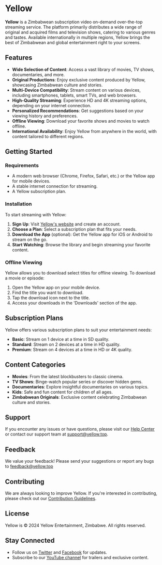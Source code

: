 # Yellow

**Yellow** is a Zimbabwean subscription video on-demand over-the-top streaming service. The platform primarily distributes a wide range of original and acquired films and television shows, catering to various genres and tastes. Available internationally in multiple regions, Yellow brings the best of Zimbabwean and global entertainment right to your screens.

## Features

- **Wide Selection of Content**: Access a vast library of movies, TV shows, documentaries, and more.
- **Original Productions**: Enjoy exclusive content produced by Yellow, showcasing Zimbabwean culture and stories.
- **Multi-Device Compatibility**: Stream content on various devices, including smartphones, tablets, smart TVs, and web browsers.
- **High-Quality Streaming**: Experience HD and 4K streaming options, depending on your internet connection.
- **Personalized Recommendations**: Get suggestions based on your viewing history and preferences.
- **Offline Viewing**: Download your favorite shows and movies to watch offline.
- **International Availability**: Enjoy Yellow from anywhere in the world, with content tailored to different regions.

## Getting Started

### Requirements

- A modern web browser (Chrome, Firefox, Safari, etc.) or the Yellow app for mobile devices.
- A stable internet connection for streaming.
- A Yellow subscription plan.

### Installation

To start streaming with Yellow:

1. **Sign Up**: Visit [Yellow's website](https://yellow.top) and create an account.
2. **Choose a Plan**: Select a subscription plan that fits your needs.
3. **Download the App** (optional): Get the Yellow app for iOS or Android to stream on the go.
4. **Start Watching**: Browse the library and begin streaming your favorite content.

### Offline Viewing

Yellow allows you to download select titles for offline viewing. To download a movie or episode:

1. Open the Yellow app on your mobile device.
2. Find the title you want to download.
3. Tap the download icon next to the title.
4. Access your downloads in the 'Downloads' section of the app.

## Subscription Plans

Yellow offers various subscription plans to suit your entertainment needs:

- **Basic**: Stream on 1 device at a time in SD quality.
- **Standard**: Stream on 2 devices at a time in HD quality.
- **Premium**: Stream on 4 devices at a time in HD or 4K quality.

## Content Categories

- **Movies**: From the latest blockbusters to classic cinema.
- **TV Shows**: Binge-watch popular series or discover hidden gems.
- **Documentaries**: Explore insightful documentaries on various topics.
- **Kids**: Safe and fun content for children of all ages.
- **Zimbabwean Originals**: Exclusive content celebrating Zimbabwean culture and stories.

## Support

If you encounter any issues or have questions, please visit our [Help Center](https://yellow.top/help) or contact our support team at support@yellow.top.

## Feedback

We value your feedback! Please send your suggestions or report any bugs to feedback@yellow.top

## Contributing

We are always looking to improve Yellow. If you're interested in contributing, please check out our [Contribution Guidelines](https://yellow.top/contribute).

## License

Yellow is © 2024 Yellow Entertainment, Zimbabwe. All rights reserved.

## Stay Connected

- Follow us on [Twitter](https://twitter.com/yellow) and [Facebook](https://facebook.com/yellow) for updates.
- Subscribe to our [YouTube channel](https://youtube.com/yellow) for trailers and exclusive content.
